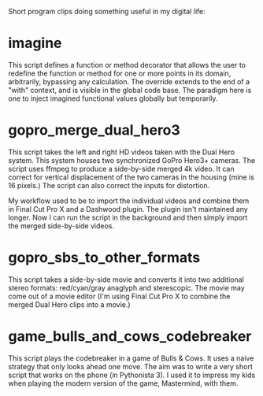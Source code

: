 Short program clips doing something useful in my digital life:

# imagine

This script defines a function or method decorator that
allows the user to redefine the function or method for
one or more points in its domain, arbitrarily, bypassing
any calculation. The override extends to the end of a 
"with" context, and is visible in the global code base.
The paradigm here is one to inject imagined functional
values globally but temporarily.

# gopro_merge_dual_hero3

This script takes the left and right HD videos taken with the 
Dual Hero system. This system houses two synchronized GoPro Hero3+
cameras. The script uses ffmpeg to produce a side-by-side 
merged 4k video. It can correct for vertical displacement 
of the two cameras in the housing (mine is 16 pixels.) The
script can also correct the inputs for distortion.

My workflow used to be to import the individual videos and
combine them in Final Cut Pro X and a Dashwood plugin. The
plugin isn't maintained any longer. Now I can run the
script in the background and then simply import the merged
side-by-side videos.

# gopro_sbs_to_other_formats

This script takes a side-by-side movie and converts it into
two additional stereo formats: red/cyan/gray anaglyph and
sterescopic. The movie may come out of a movie editor (I'm
using Final Cut Pro X to combine the merged Dual Hero clips
into a movie.)

# game_bulls_and_cows_codebreaker

This script plays the codebreaker in a game of Bulls & Cows.
It uses a naive strategy that only looks ahead one move.
The aim was to write a very short script that works on
the phone (in Pythonista 3). I used it to impress my kids
when playing the modern version of the game, Mastermind,
with them.